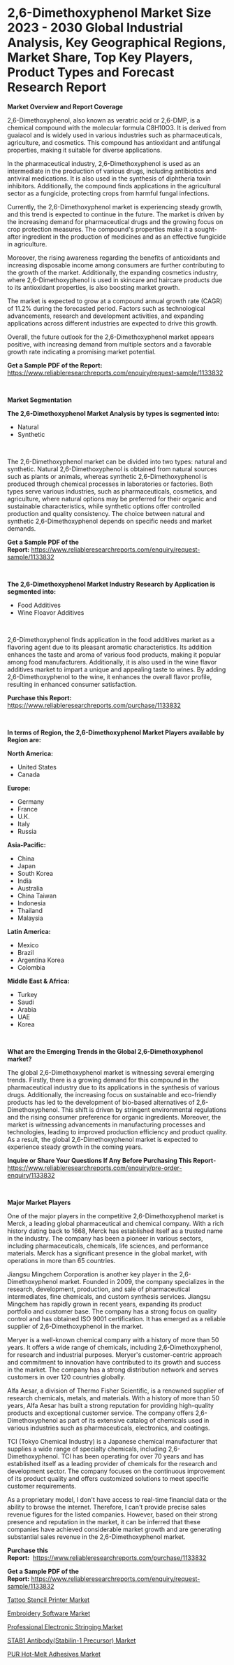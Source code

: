 <p><h1>2,6-Dimethoxyphenol Market Size 2023 - 2030 Global Industrial Analysis, Key Geographical Regions, Market Share, Top Key Players, Product Types and Forecast Research Report</h1></p><p><strong>Market Overview and Report Coverage</strong></p>
<p><p>2,6-Dimethoxyphenol, also known as veratric acid or 2,6-DMP, is a chemical compound with the molecular formula C8H10O3. It is derived from guaiacol and is widely used in various industries such as pharmaceuticals, agriculture, and cosmetics. This compound has antioxidant and antifungal properties, making it suitable for diverse applications.</p><p>In the pharmaceutical industry, 2,6-Dimethoxyphenol is used as an intermediate in the production of various drugs, including antibiotics and antiviral medications. It is also used in the synthesis of diphtheria toxin inhibitors. Additionally, the compound finds applications in the agricultural sector as a fungicide, protecting crops from harmful fungal infections.</p><p>Currently, the 2,6-Dimethoxyphenol market is experiencing steady growth, and this trend is expected to continue in the future. The market is driven by the increasing demand for pharmaceutical drugs and the growing focus on crop protection measures. The compound's properties make it a sought-after ingredient in the production of medicines and as an effective fungicide in agriculture.</p><p>Moreover, the rising awareness regarding the benefits of antioxidants and increasing disposable income among consumers are further contributing to the growth of the market. Additionally, the expanding cosmetics industry, where 2,6-Dimethoxyphenol is used in skincare and haircare products due to its antioxidant properties, is also boosting market growth.</p><p>The market is expected to grow at a compound annual growth rate (CAGR) of 11.2% during the forecasted period. Factors such as technological advancements, research and development activities, and expanding applications across different industries are expected to drive this growth.</p><p>Overall, the future outlook for the 2,6-Dimethoxyphenol market appears positive, with increasing demand from multiple sectors and a favorable growth rate indicating a promising market potential.</p></p>
<p><strong>Get a Sample PDF of the Report:</strong> <a href="https://www.reliableresearchreports.com/enquiry/request-sample/1133832">https://www.reliableresearchreports.com/enquiry/request-sample/1133832</a></p>
<p>&nbsp;</p>
<p><strong>Market Segmentation</strong></p>
<p><strong>The 2,6-Dimethoxyphenol Market Analysis by types is segmented into:</strong></p>
<p><ul><li>Natural</li><li>Synthetic</li></ul></p>
<p>&nbsp;</p>
<p><p>The 2,6-Dimethoxyphenol market can be divided into two types: natural and synthetic. Natural 2,6-Dimethoxyphenol is obtained from natural sources such as plants or animals, whereas synthetic 2,6-Dimethoxyphenol is produced through chemical processes in laboratories or factories. Both types serve various industries, such as pharmaceuticals, cosmetics, and agriculture, where natural options may be preferred for their organic and sustainable characteristics, while synthetic options offer controlled production and quality consistency. The choice between natural and synthetic 2,6-Dimethoxyphenol depends on specific needs and market demands.</p></p>
<p><strong>Get a Sample PDF of the Report:</strong>&nbsp;<a href="https://www.reliableresearchreports.com/enquiry/request-sample/1133832">https://www.reliableresearchreports.com/enquiry/request-sample/1133832</a></p>
<p>&nbsp;</p>
<p><strong>The 2,6-Dimethoxyphenol Market Industry Research by Application is segmented into:</strong></p>
<p><ul><li>Food Additives</li><li>Wine Floavor Additives</li></ul></p>
<p>&nbsp;</p>
<p><p>2,6-Dimethoxyphenol finds application in the food additives market as a flavoring agent due to its pleasant aromatic characteristics. Its addition enhances the taste and aroma of various food products, making it popular among food manufacturers. Additionally, it is also used in the wine flavor additives market to impart a unique and appealing taste to wines. By adding 2,6-Dimethoxyphenol to the wine, it enhances the overall flavor profile, resulting in enhanced consumer satisfaction.</p></p>
<p><strong>Purchase this Report:</strong>&nbsp; <a href="https://www.reliableresearchreports.com/purchase/1133832">https://www.reliableresearchreports.com/purchase/1133832</a></p>
<p>&nbsp;</p>
<p><strong>In terms of Region, the 2,6-Dimethoxyphenol Market Players available by Region are:</strong></p>
<p>
    <p> <strong> North America: </strong>
        <ul>
            <li>United States</li>
            <li>Canada</li>
        </ul>
        </p> 
    <p> <strong> Europe: </strong>
        <ul>
            <li>Germany</li>
            <li>France</li>
            <li>U.K.</li>
            <li>Italy</li>
            <li>Russia</li>
        </ul>
        </p> 
    <p> <strong> Asia-Pacific: </strong>
        <ul>
            <li>China</li>
            <li>Japan</li>
            <li>South Korea</li>
            <li>India</li>
            <li>Australia</li>
            <li>China Taiwan</li>
            <li>Indonesia</li>
            <li>Thailand</li>
            <li>Malaysia</li>
        </ul>
        </p> 
    <p> <strong> Latin America: </strong>
        <ul>
            <li>Mexico</li>
            <li>Brazil</li>
            <li>Argentina Korea</li>
            <li>Colombia</li>
        </ul>
        </p> 
    <p> <strong> Middle East & Africa: </strong>
        <ul>
            <li>Turkey</li>
            <li>Saudi</li>
            <li>Arabia</li>
            <li>UAE</li>
            <li>Korea</li>
        </ul>
    </p>
    </p>
<p>&nbsp;</p>
<p><strong>What are the Emerging Trends in the Global 2,6-Dimethoxyphenol market?</strong></p>
<p><p>The global 2,6-Dimethoxyphenol market is witnessing several emerging trends. Firstly, there is a growing demand for this compound in the pharmaceutical industry due to its applications in the synthesis of various drugs. Additionally, the increasing focus on sustainable and eco-friendly products has led to the development of bio-based alternatives of 2,6-Dimethoxyphenol. This shift is driven by stringent environmental regulations and the rising consumer preference for organic ingredients. Moreover, the market is witnessing advancements in manufacturing processes and technologies, leading to improved production efficiency and product quality. As a result, the global 2,6-Dimethoxyphenol market is expected to experience steady growth in the coming years.</p></p>
<p><strong>Inquire or Share Your Questions If Any Before Purchasing This Report</strong>- <a href="https://www.reliableresearchreports.com/enquiry/pre-order-enquiry/1133832">https://www.reliableresearchreports.com/enquiry/pre-order-enquiry/1133832</a></p>
<p>&nbsp;</p>
<p><strong>Major Market Players</strong></p>
<p><p>One of the major players in the competitive 2,6-Dimethoxyphenol market is Merck, a leading global pharmaceutical and chemical company. With a rich history dating back to 1668, Merck has established itself as a trusted name in the industry. The company has been a pioneer in various sectors, including pharmaceuticals, chemicals, life sciences, and performance materials. Merck has a significant presence in the global market, with operations in more than 65 countries.</p><p>Jiangsu Mingchem Corporation is another key player in the 2,6-Dimethoxyphenol market. Founded in 2009, the company specializes in the research, development, production, and sale of pharmaceutical intermediates, fine chemicals, and custom synthesis services. Jiangsu Mingchem has rapidly grown in recent years, expanding its product portfolio and customer base. The company has a strong focus on quality control and has obtained ISO 9001 certification. It has emerged as a reliable supplier of 2,6-Dimethoxyphenol in the market.</p><p>Meryer is a well-known chemical company with a history of more than 50 years. It offers a wide range of chemicals, including 2,6-Dimethoxyphenol, for research and industrial purposes. Meryer's customer-centric approach and commitment to innovation have contributed to its growth and success in the market. The company has a strong distribution network and serves customers in over 120 countries globally.</p><p>Alfa Aesar, a division of Thermo Fisher Scientific, is a renowned supplier of research chemicals, metals, and materials. With a history of more than 50 years, Alfa Aesar has built a strong reputation for providing high-quality products and exceptional customer service. The company offers 2,6-Dimethoxyphenol as part of its extensive catalog of chemicals used in various industries such as pharmaceuticals, electronics, and coatings.</p><p>TCI (Tokyo Chemical Industry) is a Japanese chemical manufacturer that supplies a wide range of specialty chemicals, including 2,6-Dimethoxyphenol. TCI has been operating for over 70 years and has established itself as a leading provider of chemicals for the research and development sector. The company focuses on the continuous improvement of its product quality and offers customized solutions to meet specific customer requirements.</p><p>As a proprietary  model, I don't have access to real-time financial data or the ability to browse the internet. Therefore, I can't provide precise sales revenue figures for the listed companies. However, based on their strong presence and reputation in the market, it can be inferred that these companies have achieved considerable market growth and are generating substantial sales revenue in the 2,6-Dimethoxyphenol market.</p></p>
<p><strong>Purchase this Report:</strong>&nbsp;&nbsp;<a href="https://www.reliableresearchreports.com/purchase/1133832">https://www.reliableresearchreports.com/purchase/1133832</a></p>
<p></p>
<p><strong>Get a Sample PDF of the Report:</strong>&nbsp;<a href="https://www.reliableresearchreports.com/enquiry/request-sample/1133832">https://www.reliableresearchreports.com/enquiry/request-sample/1133832</a></p>
<p><p><a href="https://www.linkedin.com/pulse/tattoo-stencil-printer-market-size-share-global-analysis-report/">Tattoo Stencil Printer Market</a></p><p><a href="https://www.linkedin.com/pulse/embroidery-software-market-challenges-opportunities-growth/">Embroidery Software Market</a></p><p><a href="https://medium.com/@candicekoss1946/professional-electronic-stringing-market-size-cagr-trends-2024-2030-df3e1f2aab71">Professional Electronic Stringing Market</a></p><p><a href="https://www.linkedin.com/pulse/stab1-antibodystabilin-1-precursor-market-size-2023-d8brc/">STAB1 Antibody(Stabilin-1 Precursor) Market</a></p><p><a href="https://medium.com/@rachaelward34/pur-hot-melt-adhesives-market-trends-and-market-analysis-forecasted-for-period-2023-2030-2b7230bb6a0b">PUR Hot-Melt Adhesives Market</a></p></p>